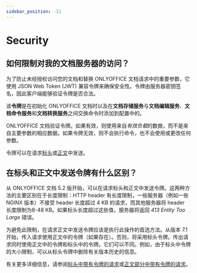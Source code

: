 ```yaml
---
sidebar_position: -11
---
```


# Security

## 如何限制对我的文档服务器的访问？

为了防止未经授权访问您的文档和替换 ONLYOFFICE 文档请求中的重要参数，它使用 JSON Web Token (JWT) 兼容令牌来确保安全性。令牌由服务器密钥签名，因此客户端能够验证令牌是否合法。

该**令牌**是在初始化 ONLYOFFICE 文档时以及在**文档存储服务**与**文档编辑服务**、**文档命令服务**和**文档转换服务**之间交换命令时添加到配置中的。

ONLYOFFICE 文档验证令牌。如果有效，则使用来自*有效负载*的数据，而不是来自主要参数的相应数据。如果令牌无效，则不会执行命令，也不会使用或更改任何参数。

令牌可以在请求[标头](../../additional-api/signature/request/token-in-header.md)或[正文](../../additional-api/signature/request/token-in-body.md)中发送。

## 在标头和正文中发送令牌有什么区别？

从 ONLYOFFICE 文档 5.2 版开始，可以在请求标头和正文中发送令牌。这两种方法的主要区别在于长度限制：HTTP header 有长度限制，一些服务器（例如一些 NGINX 版本）不接受 header 长度超过 4 KB 的请求，而其他服务器将 header 长度限制为8-48 KB。如果标头长度超过这些值，服务器将返回 *413 Entity Too Large* 错误。

为避免此限制，在请求正文中发送令牌应该是执行此操作的首选方法。从版本 7.1 开始，传入请求使用正文中的令牌（如果存在）。否则，将采用标头令牌。传出请求同时使用正文中的令牌和标头中的令牌。它们可以不同。例如，由于标头中令牌的大小限制，可以从标头令牌中删除有关版本历史的信息。

有关更多详细信息，请参阅[标头中带有令牌的请求](../../additional-api/signature/request/token-in-header.md)或[正文部分中带有令牌的请求](../../additional-api/signature/request/token-in-body.md)。
